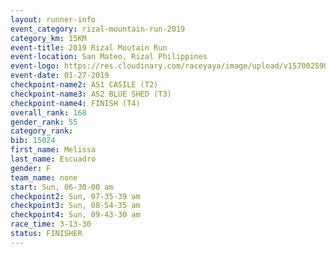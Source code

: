 ```yaml
---
layout: runner-info 
event_category: rizal-mountain-run-2019 
category_km: 15KM 
event-title: 2019 Rizal Moutain Run 
event-location: San Mateo, Rizal Philippines 
event-logo: https://res.cloudinary.com/raceyaya/image/upload/v1570025909/logo/rizal-mountain_gkfete.jpg 
event-date: 01-27-2019 
checkpoint-name2: AS1 CASILE (T2) 
checkpoint-name3: AS2 BLUE SHED (T3) 
checkpoint-name4: FINISH (T4) 
overall_rank: 168
gender_rank: 55
category_rank: 
bib: 15024
first_name: Melissa
last_name: Escuadro
gender: F
team_name: none
start: Sun, 06-30-00 am
checkpoint2: Sun, 07-35-39 am
checkpoint3: Sun, 08-54-35 am
checkpoint4: Sun, 09-43-30 am
race_time: 3-13-30
status: FINISHER
---
```

